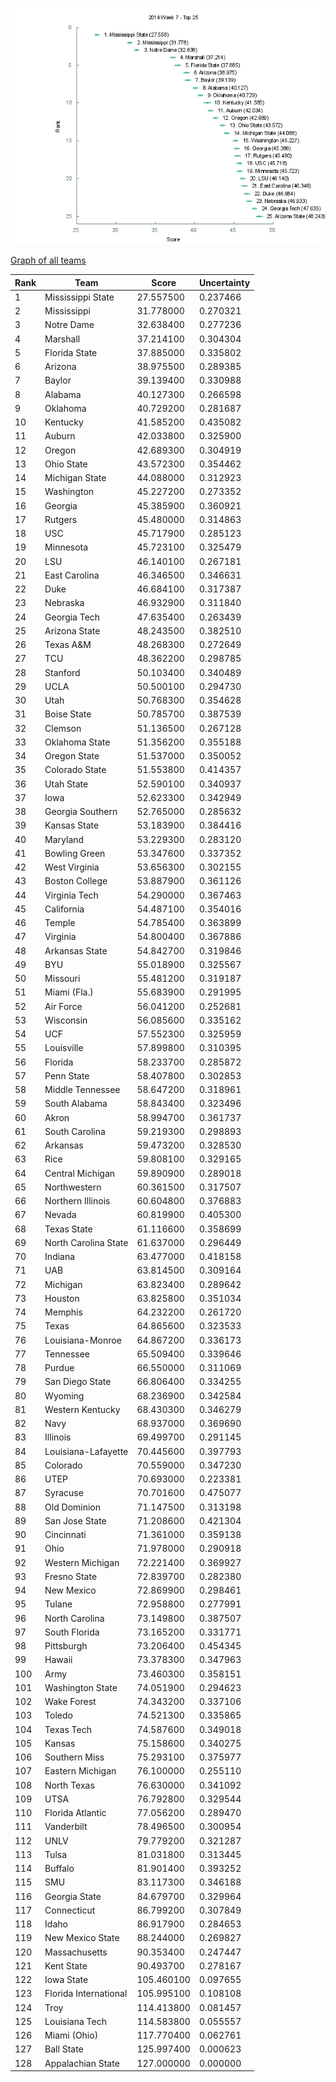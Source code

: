 ![Week 7 Top 25](img/week7-top25.png)

[Graph of all teams](img/week7.png)

 Rank | Team                           | Score      | Uncertainty
------|--------------------------------|------------|------------
    1 | Mississippi State         |  27.557500 |   0.237466
    2 | Mississippi               |  31.778000 |   0.270321
    3 | Notre Dame                |  32.638400 |   0.277236
    4 | Marshall                  |  37.214100 |   0.304304
    5 | Florida State             |  37.885000 |   0.335802
    6 | Arizona                   |  38.975500 |   0.289385
    7 | Baylor                    |  39.139400 |   0.330988
    8 | Alabama                   |  40.127300 |   0.266598
    9 | Oklahoma                  |  40.729200 |   0.281687
   10 | Kentucky                  |  41.585200 |   0.435082
   11 | Auburn                    |  42.033800 |   0.325900
   12 | Oregon                    |  42.689300 |   0.304919
   13 | Ohio State                |  43.572300 |   0.354462
   14 | Michigan State            |  44.088000 |   0.312923
   15 | Washington                |  45.227200 |   0.273352
   16 | Georgia                   |  45.385900 |   0.360921
   17 | Rutgers                   |  45.480000 |   0.314863
   18 | USC                       |  45.717900 |   0.285123
   19 | Minnesota                 |  45.723100 |   0.325479
   20 | LSU                       |  46.140100 |   0.267181
   21 | East Carolina             |  46.346500 |   0.346631
   22 | Duke                      |  46.684100 |   0.317387
   23 | Nebraska                  |  46.932900 |   0.311840
   24 | Georgia Tech              |  47.635400 |   0.263439
   25 | Arizona State             |  48.243500 |   0.382510
   26 | Texas A&M                 |  48.268300 |   0.272649
   27 | TCU                       |  48.362200 |   0.298785
   28 | Stanford                  |  50.103400 |   0.340489
   29 | UCLA                      |  50.500100 |   0.294730
   30 | Utah                      |  50.768300 |   0.354628
   31 | Boise State               |  50.785700 |   0.387539
   32 | Clemson                   |  51.136500 |   0.267128
   33 | Oklahoma State            |  51.356200 |   0.355188
   34 | Oregon State              |  51.537000 |   0.350052
   35 | Colorado State            |  51.553800 |   0.414357
   36 | Utah State                |  52.590100 |   0.340937
   37 | Iowa                      |  52.623300 |   0.342949
   38 | Georgia Southern          |  52.765000 |   0.285632
   39 | Kansas State              |  53.183900 |   0.384416
   40 | Maryland                  |  53.229300 |   0.283120
   41 | Bowling Green             |  53.347600 |   0.337352
   42 | West Virginia             |  53.656300 |   0.302155
   43 | Boston College            |  53.887900 |   0.361126
   44 | Virginia Tech             |  54.290000 |   0.367463
   45 | California                |  54.487100 |   0.354016
   46 | Temple                    |  54.785400 |   0.363899
   47 | Virginia                  |  54.800400 |   0.367886
   48 | Arkansas State            |  54.842700 |   0.319846
   49 | BYU                       |  55.018900 |   0.325567
   50 | Missouri                  |  55.481200 |   0.319187
   51 | Miami (Fla.)              |  55.683900 |   0.291995
   52 | Air Force                 |  56.041200 |   0.252681
   53 | Wisconsin                 |  56.085600 |   0.335162
   54 | UCF                       |  57.552300 |   0.325959
   55 | Louisville                |  57.899800 |   0.310395
   56 | Florida                   |  58.233700 |   0.285872
   57 | Penn State                |  58.407800 |   0.302853
   58 | Middle Tennessee          |  58.647200 |   0.318961
   59 | South Alabama             |  58.843400 |   0.323496
   60 | Akron                     |  58.994700 |   0.361737
   61 | South Carolina            |  59.219300 |   0.298893
   62 | Arkansas                  |  59.473200 |   0.328530
   63 | Rice                      |  59.808100 |   0.329165
   64 | Central Michigan          |  59.890900 |   0.289018
   65 | Northwestern              |  60.361500 |   0.317507
   66 | Northern Illinois         |  60.604800 |   0.376883
   67 | Nevada                    |  60.819900 |   0.405300
   68 | Texas State               |  61.116600 |   0.358699
   69 | North Carolina State      |  61.637000 |   0.296449
   70 | Indiana                   |  63.477000 |   0.418158
   71 | UAB                       |  63.814500 |   0.309164
   72 | Michigan                  |  63.823400 |   0.289642
   73 | Houston                   |  63.825800 |   0.351034
   74 | Memphis                   |  64.232200 |   0.261720
   75 | Texas                     |  64.865600 |   0.323533
   76 | Louisiana-Monroe          |  64.867200 |   0.336173
   77 | Tennessee                 |  65.509400 |   0.339646
   78 | Purdue                    |  66.550000 |   0.311069
   79 | San Diego State           |  66.806400 |   0.334255
   80 | Wyoming                   |  68.236900 |   0.342584
   81 | Western Kentucky          |  68.430300 |   0.346279
   82 | Navy                      |  68.937000 |   0.369690
   83 | Illinois                  |  69.499700 |   0.291145
   84 | Louisiana-Lafayette       |  70.445600 |   0.397793
   85 | Colorado                  |  70.559000 |   0.347230
   86 | UTEP                      |  70.693000 |   0.223381
   87 | Syracuse                  |  70.701600 |   0.475077
   88 | Old Dominion              |  71.147500 |   0.313198
   89 | San Jose State            |  71.208600 |   0.421304
   90 | Cincinnati                |  71.361000 |   0.359138
   91 | Ohio                      |  71.978000 |   0.290918
   92 | Western Michigan          |  72.221400 |   0.369927
   93 | Fresno State              |  72.839700 |   0.282380
   94 | New Mexico                |  72.869900 |   0.298461
   95 | Tulane                    |  72.958800 |   0.277991
   96 | North Carolina            |  73.149800 |   0.387507
   97 | South Florida             |  73.165200 |   0.331771
   98 | Pittsburgh                |  73.206400 |   0.454345
   99 | Hawaii                    |  73.378300 |   0.347963
  100 | Army                      |  73.460300 |   0.358151
  101 | Washington State          |  74.051900 |   0.294623
  102 | Wake Forest               |  74.343200 |   0.337106
  103 | Toledo                    |  74.521300 |   0.335865
  104 | Texas Tech                |  74.587600 |   0.349018
  105 | Kansas                    |  75.158600 |   0.340275
  106 | Southern Miss             |  75.293100 |   0.375977
  107 | Eastern Michigan          |  76.100000 |   0.255110
  108 | North Texas               |  76.630000 |   0.341092
  109 | UTSA                      |  76.792800 |   0.329544
  110 | Florida Atlantic          |  77.056200 |   0.289470
  111 | Vanderbilt                |  78.496500 |   0.300954
  112 | UNLV                      |  79.779200 |   0.321287
  113 | Tulsa                     |  81.031800 |   0.313445
  114 | Buffalo                   |  81.901400 |   0.393252
  115 | SMU                       |  83.117300 |   0.346188
  116 | Georgia State             |  84.679700 |   0.329964
  117 | Connecticut               |  86.799200 |   0.307849
  118 | Idaho                     |  86.917900 |   0.284653
  119 | New Mexico State          |  88.244000 |   0.269827
  120 | Massachusetts             |  90.353400 |   0.247447
  121 | Kent State                |  90.493700 |   0.278167
  122 | Iowa State                | 105.460100 |   0.097655
  123 | Florida International     | 105.995100 |   0.108108
  124 | Troy                      | 114.413800 |   0.081457
  125 | Louisiana Tech            | 114.583800 |   0.055557
  126 | Miami (Ohio)              | 117.770400 |   0.062761
  127 | Ball State                | 125.997400 |   0.000623
  128 | Appalachian State         | 127.000000 |   0.000000
